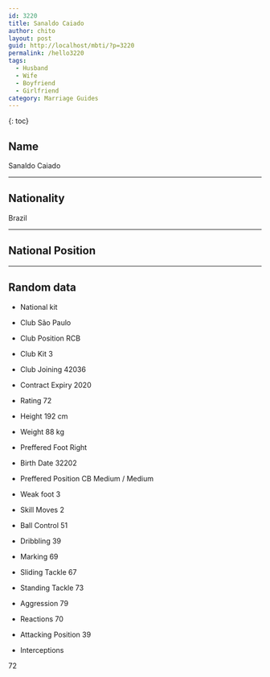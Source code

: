 ```yaml
---
id: 3220
title: Sanaldo Caiado
author: chito
layout: post
guid: http://localhost/mbti/?p=3220
permalink: /hello3220
tags:
  - Husband
  - Wife
  - Boyfriend
  - Girlfriend
category: Marriage Guides
---
```



{: toc}


## Name  
Sanaldo Caiado 

* * *

## Nationality  
Brazil 

* * *

## National Position 

* * *

## Random data 

  * National kit 
  * Club 
São Paulo 

  * Club Position 
RCB 

  * Club Kit 
3 

  * Club Joining 
42036 

  * Contract Expiry 
2020 

  * Rating 
72 

  * Height 
192 cm 

  * Weight 
88 kg 

  * Preffered Foot 
Right 

  * Birth Date 
32202 

  * Preffered Position 
CB Medium / Medium 

  * Weak foot 
3 

  * Skill Moves 
2 

  * Ball Control 
51 

  * Dribbling 
39 

  * Marking 
69 

  * Sliding Tackle 
67 

  * Standing Tackle 
73 

  * Aggression 
79 

  * Reactions 
70 

  * Attacking Position 
39 

  * Interceptions 

72</ul>